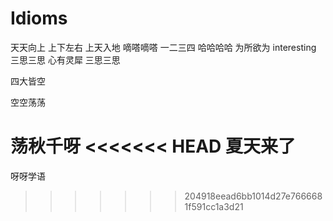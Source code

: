 # Idioms
天天向上
上下左右
上天入地
嘀嗒嘀嗒
一二三四
哈哈哈哈
为所欲为
interesting
三思三思
心有灵犀
三思三思

四大皆空

空空荡荡

荡秋千呀
<<<<<<< HEAD
夏天来了
=======

呀呀学语
>>>>>>> 204918eead6bb1014d27e7666681f591cc1a3d21
